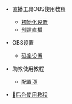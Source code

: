 * 直播工具OBS使用教程

  * [初始化设置](live/初始化直播.md)
  * [创建直播](zh-cn/quickstart.md)

* OBS设置

  * [码率设置](live/码率设置.md)
  

* 助教使用教程

  * [配置项](zh-cn/configuration.md)
  

* [后台使用教程](zh-cn/changelog.md)
